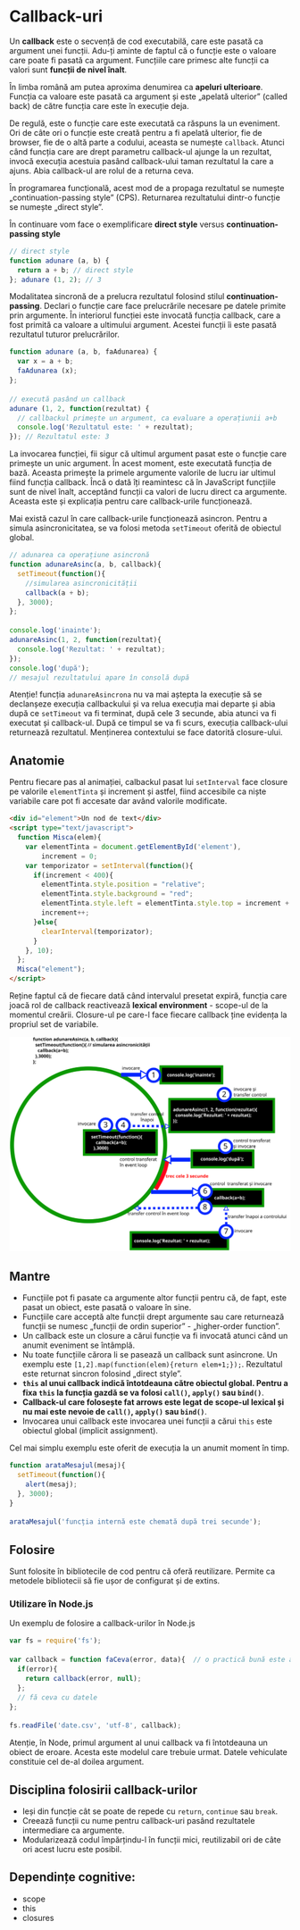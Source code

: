 # Callback-uri

Un **callback** este o secvență de cod executabilă, care este pasată ca argument unei funcții. Adu-ți aminte de faptul că o funcție este o valoare care poate fi pasată ca argument. Funcțiile care primesc alte funcții ca valori sunt **funcții de nivel înalt**.

În limba română am putea aproxima denumirea ca **apeluri ulterioare**. Funcția ca valoare este pasată ca argument și este „apelată ulterior” (called back) de către funcția care este în execuție deja.

De regulă, este o funcție care este executată ca răspuns la un eveniment. Ori de câte ori o funcție este creată pentru a fi apelată ulterior, fie de browser, fie de o altă parte a codului, aceasta se numește `callback`. Atunci când funcția care are drept parametru callback-ul ajunge la un rezultat, invocă execuția acestuia pasând callback-ului taman rezultatul la care a ajuns. Abia callback-ul are rolul de a returna ceva.

În programarea funcțională, acest mod de a propaga rezultatul se numește „continuation-passing style” (CPS). Returnarea rezultatului dintr-o funcție se numește „direct style”.

În continuare vom face o exemplificare **direct style** versus **continuation-passing style**

```javascript
// direct style
function adunare (a, b) {
  return a + b; // direct style
}; adunare (1, 2); // 3
```

Modalitatea sincronă de a prelucra rezultatul folosind stilul **continuation-passing**. Declari o funcție care face prelucrările necesare pe datele primite prin argumente. În interiorul funcției este invocată funcția callback, care a fost primită ca valoare a ultimului argument. Acestei funcții îi este pasată rezultatul tuturor prelucrărilor.

```javascript
function adunare (a, b, faAdunarea) {
  var x = a + b;
  faAdunarea (x);
};

// execută pasând un callback
adunare (1, 2, function(rezultat) {
  // callbackul primește un argument, ca evaluare a operațiunii a+b
  console.log('Rezultatul este: ' + rezultat);
}); // Rezultatul este: 3
```

La invocarea funcției, fii sigur că ultimul argument pasat este o funcție care primește un unic argument. În acest moment, este executată funcția de bază. Aceasta primește la primele argumente valorile de lucru iar ultimul fiind funcția callback. Încă o dată îți reamintesc că în JavaScript funcțiile sunt de nivel înalt, acceptând funcții ca valori de lucru direct ca argumente. Aceasta este și explicația pentru care callback-urile funcționează.

Mai există cazul în care callback-urile funcționează asincron.
Pentru a simula asincronicitatea, se va folosi metoda `setTimeout` oferită de obiectul global.

```javascript
// adunarea ca operațiune asincronă
function adunareAsinc(a, b, callback){
  setTimeout(function(){
    //simularea asincronicității
    callback(a + b);
  }, 3000);
};

console.log('inainte');
adunareAsinc(1, 2, function(rezultat){
  console.log('Rezultat: ' + rezultat);
});
console.log('după');
// mesajul rezultatului apare în consolă după
```

Atenție! funcția `adunareAsincrona` nu va mai aștepta la execuție să se declanșeze execuția callbackului și va relua execuția mai departe și abia după ce `setTimeout` va fi terminat, după cele 3 secunde, abia atunci va fi executat și callback-ul. După ce timpul se va fi scurs, execuția callback-ului returnează rezultatul. Menținerea contextului se face datorită closure-ului.

## Anatomie

Pentru fiecare pas al animației, calbackul pasat lui `setInterval` face closure pe valorile `elementTinta` și increment și astfel, fiind accesibile ca niște variabile care pot fi accesate dar având valorile modificate.

```html
<div id="element">Un nod de text</div>
<script type="text/javascript">
  function Misca(elem){
    var elementTinta = document.getElementById('element'),
        increment = 0;
    var temporizator = setInterval(function(){
      if(increment < 400){
        elementTinta.style.position = "relative";
        elementTinta.style.background = "red";
        elementTinta.style.left = elementTinta.style.top = increment + "px";
        increment++;
      }else{
        clearInterval(temporizator);
      }
    }, 10);
  };
  Misca("element");
</script>
```

Reține faptul că de fiecare dată când intervalul presetat expiră, funcția care joacă rol de callback reactivează **lexical environment** - scope-ul de la momentul creării. Closure-ul pe care-l face fiecare callback ține evidența la propriul set de variabile.

![Exemplificare asincronicitate folosind Nodejs](callbacksSiEventLoop.svg)

## Mantre

- Funcțiile pot fi pasate ca argumente altor funcții pentru că, de fapt, este pasat un obiect, este pasată o valoare în sine.
- Funcțiile care acceptă alte funcții drept argumente sau care returnează funcții se numesc „funcții de ordin superior” - „higher-order function”.
- Un callback este un closure a cărui funcție va fi invocată atunci când un anumit eveniment se întâmplă.
- Nu toate funcțiile cărora li se pasează un callback sunt asincrone. Un exemplu este `[1,2].map(function(elem){return elem+1;});`. Rezultatul este returnat sincron folosind „direct style”.
- **`this` al unui callback indică întotdeauna către obiectul global. Pentru a fixa `this` la funcția gazdă se va folosi `call()`, `apply()` sau `bind()`**.
- **Callback-ul care folosește fat arrows este legat de scope-ul lexical și nu mai este nevoie de `call()`, `apply()` sau `bind()`**.
- Invocarea unui callback este invocarea unei funcții a cărui `this` este obiectul global (implicit assignment).

Cel mai simplu exemplu este oferit de execuția la un anumit moment în timp.

```javascript
function arataMesajul(mesaj){
  setTimeout(function(){
    alert(mesaj);
  }, 3000);
}

arataMesajul('funcția internă este chemată după trei secunde');
```

## Folosire

Sunt folosite în bibliotecile de cod pentru că oferă reutilizare. Permite ca metodele bibliotecii să fie ușor de configurat și de extins.

### Utilizare în Node.js

Un exemplu de folosire a callback-urilor în Node.js

```javascript
var fs = require('fs');

var callback = function faCeva(error, data){  // o practică bună este a numi funcțiile pentru a le vedea în stivă
  if(error){
    return callback(error, null);
  };
  // fă ceva cu datele
};

fs.readFile('date.csv', 'utf-8', callback);
```

Atenție, în Node, primul argument al unui callback va fi întotdeauna un obiect de eroare. Acesta este modelul care trebuie urmat. Datele vehiculate constituie cel de-al doilea argument.

## Disciplina folosirii callback-urilor

- Ieși din funcție cât se poate de repede cu `return`, `continue` sau `break`.
- Creează funcții cu nume pentru callback-uri pasând rezultatele intermediare ca argumente.
- Modularizează codul împărțindu-l în funcții mici, reutilizabil ori de câte ori acest lucru este posibil.

## Dependințe cognitive:

- scope
- this
- closures
